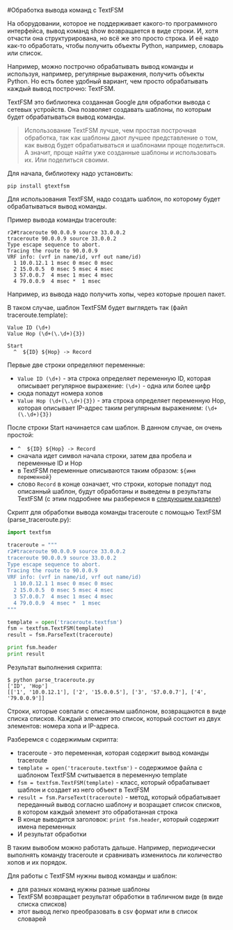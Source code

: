 #Обработка вывода команд с TextFSM

На оборудовании, которое не поддерживает какого-то программного интерфейса, вывод команд show возвращается в виде строки.
И, хотя отчасти она структурирована, но всё же это просто строка.
И её надо как-то обработать, чтобы получить объекты Python, например, словарь или список.

Например, можно построчно обрабатывать вывод команды и используя, например, регулярные выражения, получить объекты Python.
Но есть более удобный вариант, чем просто обрабатывать каждый вывод построчно: TextFSM.

TextFSM это библиотека созданная Google для обработки вывода с сетевых устройств.
Она позволяет создавать шаблоны, по которым будет обрабатываться вывод команды.

> Использование TextFSM лучше, чем простая построчная обработка, так как шаблоны дают лучшее представление о том, как вывод будет обрабатываться и шаблонами проще поделиться. А значит, проще найти уже созданные шаблоны и использовать их. Или поделиться своими.


Для начала, библиотеку надо установить:
```
pip install gtextfsm
```

Для использования TextFSM, надо создать шаблон, по которому будет обрабатываться вывод команды.

Пример вывода команды traceroute:
```
r2#traceroute 90.0.0.9 source 33.0.0.2
traceroute 90.0.0.9 source 33.0.0.2
Type escape sequence to abort.
Tracing the route to 90.0.0.9
VRF info: (vrf in name/id, vrf out name/id)
  1 10.0.12.1 1 msec 0 msec 0 msec
  2 15.0.0.5  0 msec 5 msec 4 msec
  3 57.0.0.7  4 msec 1 msec 4 msec
  4 79.0.0.9  4 msec *  1 msec
```

Например, из вывода надо получить хопы, через которые прошел пакет.

В таком случае, шаблон TextFSM будет выглядеть так (файл traceroute.template):
```
Value ID (\d+)
Value Hop (\d+(\.\d+){3})

Start
  ^  ${ID} ${Hop} -> Record
```

Первые две строки определяют переменные:
* ```Value ID (\d+)``` - эта строка определяет переменную ID, которая описывает регулярное выражение: ```(\d+)``` - одна или более цифр
 * сюда попадут номера хопов
* ```Value Hop (\d+(\.\d+){3})``` - эта строка определяет переменную Hop, которая описывает IP-адрес таким регулярным выражением: ```(\d+(\.\d+){3})```

После строки Start начинается сам шаблон. В данном случае, он очень простой:
* ```^  ${ID} ${Hop} -> Record```
 * сначала идет символ начала строки, затем два пробела и переменные ID и Hop
 * в TextFSM переменные описываются таким образом: ```${имя переменной}```
 * слово ```Record``` в конце означает, что строки, которые попадут под описанный шаблон, будут обработаны и выведены в результаты TextFSM (с этим подробнее мы разберемся в [следующем разделе](./1_textfsm_syntax.md))

Скрипт для обработки вывода команды traceroute с помощью TextFSM (parse_traceroute.py):
```python
import textfsm

traceroute = """
r2#traceroute 90.0.0.9 source 33.0.0.2
traceroute 90.0.0.9 source 33.0.0.2
Type escape sequence to abort.
Tracing the route to 90.0.0.9
VRF info: (vrf in name/id, vrf out name/id)
  1 10.0.12.1 1 msec 0 msec 0 msec
  2 15.0.0.5  0 msec 5 msec 4 msec
  3 57.0.0.7  4 msec 1 msec 4 msec
  4 79.0.0.9  4 msec *  1 msec
"""

template = open('traceroute.textfsm')
fsm = textfsm.TextFSM(template)
result = fsm.ParseText(traceroute)

print fsm.header
print result
```

Результат выполнения скрипта:
```
$ python parse_traceroute.py
['ID', 'Hop']
[['1', '10.0.12.1'], ['2', '15.0.0.5'], ['3', '57.0.0.7'], ['4', '79.0.0.9']]
```

Строки, которые совпали с описанным шаблоном, возвращаются в виде списка списков.
Каждый элемент это список, который состоит из двух элементов: номера хопа и IP-адреса.

Разберемся с содержимым скрипта:
* traceroute - это переменная, которая содержит вывод команды traceroute
* ```template = open('traceroute.textfsm')``` - содержимое файла с шаблоном TextFSM считывается в переменную template
* ```fsm = textfsm.TextFSM(template)``` - класс, который обрабатывает шаблон и создает из него объект в TextFSM
* ```result = fsm.ParseText(traceroute)``` - метод, который обрабатывает переданный вывод согласно шаблону и возращает список списков, в котором каждый элемент это обработанная строка
* В конце выводится заголовок: ```print fsm.header```, который содержит имена переменных
* И результат обработки

В таким вывобом можно работать дальше.
Например, периодически выполнять команду traceroute и сравнивать изменилось ли количество хопов и их порядок.

Для работы с TextFSM нужны вывод команды и шаблон:
* для разных команд нужны разные шаблоны
* TextFSM возвращает результат обработки в табличном виде (в виде списка списков)
 * этот вывод легко преобразовать в csv формат или в список словарей
